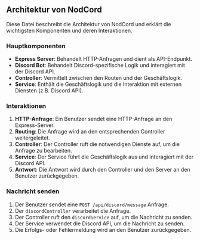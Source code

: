 ## Architektur von NodCord

Diese Datei beschreibt die Architektur von NodCord und erklärt die wichtigsten Komponenten und deren Interaktionen.

### Hauptkomponenten

- **Express Server**: Behandelt HTTP-Anfragen und dient als API-Endpunkt.
- **Discord Bot**: Behandelt Discord-spezifische Logik und interagiert mit der Discord API.
- **Controller**: Vermittelt zwischen den Routen und der Geschäftslogik.
- **Service**: Enthält die Geschäftslogik und die Interaktion mit externen Diensten (z.B. Discord API).

### Interaktionen

1. **HTTP-Anfrage**: Ein Benutzer sendet eine HTTP-Anfrage an den Express-Server.
2. **Routing**: Die Anfrage wird an den entsprechenden Controller weitergeleitet.
3. **Controller**: Der Controller ruft die notwendigen Dienste auf, um die Anfrage zu bearbeiten.
4. **Service**: Der Service führt die Geschäftslogik aus und interagiert mit der Discord API.
5. **Antwort**: Die Antwort wird durch den Controller und den Server an den Benutzer zurückgegeben.

### Nachricht senden

1. Der Benutzer sendet eine `POST /api/discord/message` Anfrage.
2. Der `discordController` verarbeitet die Anfrage.
3. Der Controller ruft den `discordService` auf, um die Nachricht zu senden.
4. Der Service verwendet die Discord API, um die Nachricht zu senden.
5. Die Erfolgs- oder Fehlermeldung wird an den Benutzer zurückgegeben.
